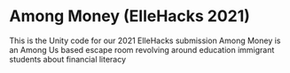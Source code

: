 # Among Money (ElleHacks 2021)
This is the Unity code for our 2021 ElleHacks submission
Among Money is an Among Us based escape room revolving around education immigrant students about financial literacy
